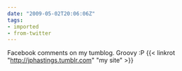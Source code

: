 ```yaml
---
date: "2009-05-02T20:06:06Z"
tags:
- imported
- from-twitter
---
```

Facebook comments on my tumblog. Groovy :P {{< linkrot "http://jphastings.tumblr.com" "my site" >}}

